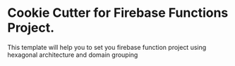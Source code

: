 # Cookie Cutter for Firebase Functions Project.

This template will help you to set you firebase function project using hexagonal architecture and domain grouping